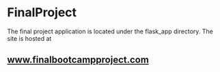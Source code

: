 # FinalProject
The final project application is located under the flask_app directory.
The site is hosted at 
## www.finalbootcampproject.com
